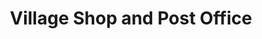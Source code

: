 ---
title: "Village Shop and Post Office"
url: /grantham/village-shop-and-post-office/
shop: Lebensmittel
---
